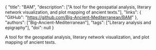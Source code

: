 {
  "title": "BAM",
  "description": ["A tool for the geospatial analysis, literary network visualization, and plot mapping of ancient texts."],
  "links": {
    "GitHub": "https://github.com/Big-Ancient-Mediterranean/BAM"
  },
  "authors": ["Big-Ancient-Mediterranean"],
  "tags": ["Literary analysis and epigraphy"],
  "doi": null
}

<!-- Generated by csv2md.R – do not edit by hand -->

A tool for the geospatial analysis, literary network visualization, and plot mapping of ancient texts.